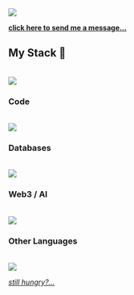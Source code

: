 <img src='https://komarev.com/ghpvc/?username=coreydemarse&color=008080' />

**[click here to send me a message...](https://coreydemarse.com/contact.html)**

## My Stack 🥞 
<br />
<img src="https://go-skill-icons.vercel.app/api/icons?i=linux,zed,git,docker,caddy" />

### Code
<br />
<img src="https://skillicons.dev/icons?i=vue,bun,ts,ruby,elixir,zig,rust" />

### Databases
<br />
<img src="https://skillicons.dev/icons?i=postgres,redis,mongodb" />

### Web3 / AI
<br />
<img src="https://go-skill-icons.vercel.app/api/icons?i=solidity,wasm,tensorflow,mojo,python&theme=dark" />

### Other Languages
<br />
<img src="https://skillicons.dev/icons?i=cs,vala,php,bash"/>

*[still hungry?...](https://github.com/stars/coreydemarse/lists/my-stack)*

